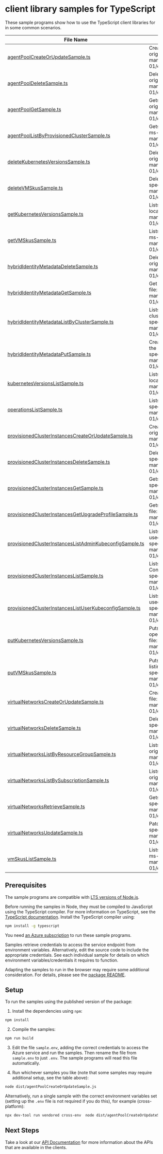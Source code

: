 # client library samples for TypeScript

These sample programs show how to use the TypeScript client libraries for in some common scenarios.

| **File Name**                                                                                                   | **Description**                                                                                                                                                                                                                                                              |
| --------------------------------------------------------------------------------------------------------------- | ---------------------------------------------------------------------------------------------------------------------------------------------------------------------------------------------------------------------------------------------------------------------------- |
| [agentPoolCreateOrUpdateSample.ts][agentpoolcreateorupdatesample]                                               | Creates or updates the agent pool in the provisioned cluster x-ms-original-file: specification/hybridaks/resource-manager/Microsoft.HybridContainerService/stable/2024-01-01/examples/PutAgentPool.json                                                                      |
| [agentPoolDeleteSample.ts][agentpooldeletesample]                                                               | Deletes the specified agent pool in the provisioned cluster x-ms-original-file: specification/hybridaks/resource-manager/Microsoft.HybridContainerService/stable/2024-01-01/examples/DeleteAgentPool.json                                                                    |
| [agentPoolGetSample.ts][agentpoolgetsample]                                                                     | Gets the specified agent pool in the provisioned cluster x-ms-original-file: specification/hybridaks/resource-manager/Microsoft.HybridContainerService/stable/2024-01-01/examples/GetAgentPool.json                                                                          |
| [agentPoolListByProvisionedClusterSample.ts][agentpoollistbyprovisionedclustersample]                           | Gets the list of agent pools in the specified provisioned cluster x-ms-original-file: specification/hybridaks/resource-manager/Microsoft.HybridContainerService/stable/2024-01-01/examples/ListAgentPoolByProvisionedClusterInstance.json                                    |
| [deleteKubernetesVersionsSample.ts][deletekubernetesversionssample]                                             | Delete the default kubernetes versions resource type x-ms-original-file: specification/hybridaks/resource-manager/Microsoft.HybridContainerService/stable/2024-01-01/examples/DeleteKubernetesVersions.json                                                                  |
| [deleteVMSkusSample.ts][deletevmskussample]                                                                     | Deletes the default VM skus resource type x-ms-original-file: specification/hybridaks/resource-manager/Microsoft.HybridContainerService/stable/2024-01-01/examples/DeleteVmSkus.json                                                                                         |
| [getKubernetesVersionsSample.ts][getkubernetesversionssample]                                                   | Lists the supported kubernetes versions for the specified custom location x-ms-original-file: specification/hybridaks/resource-manager/Microsoft.HybridContainerService/stable/2024-01-01/examples/GetKubernetesVersions.json                                                |
| [getVMSkusSample.ts][getvmskussample]                                                                           | Lists the supported VM skus for the specified custom location x-ms-original-file: specification/hybridaks/resource-manager/Microsoft.HybridContainerService/stable/2024-01-01/examples/GetVmSkus.json                                                                        |
| [hybridIdentityMetadataDeleteSample.ts][hybrididentitymetadatadeletesample]                                     | Deletes the hybrid identity metadata proxy resource. x-ms-original-file: specification/hybridaks/resource-manager/Microsoft.HybridContainerService/stable/2024-01-01/examples/DeleteHybridIdentityMetadata.json                                                              |
| [hybridIdentityMetadataGetSample.ts][hybrididentitymetadatagetsample]                                           | Get the hybrid identity metadata proxy resource. x-ms-original-file: specification/hybridaks/resource-manager/Microsoft.HybridContainerService/stable/2024-01-01/examples/GetHybridIdentityMetadata.json                                                                     |
| [hybridIdentityMetadataListByClusterSample.ts][hybrididentitymetadatalistbyclustersample]                       | Lists the hybrid identity metadata proxy resource in a provisioned cluster instance. x-ms-original-file: specification/hybridaks/resource-manager/Microsoft.HybridContainerService/stable/2024-01-01/examples/HybridIdentityMetadataListByCluster.json                       |
| [hybridIdentityMetadataPutSample.ts][hybrididentitymetadataputsample]                                           | Creates the hybrid identity metadata proxy resource that facilitates the managed identity provisioning. x-ms-original-file: specification/hybridaks/resource-manager/Microsoft.HybridContainerService/stable/2024-01-01/examples/CreateHybridIdentityMetadata.json           |
| [kubernetesVersionsListSample.ts][kubernetesversionslistsample]                                                 | Lists the supported kubernetes versions for the specified custom location x-ms-original-file: specification/hybridaks/resource-manager/Microsoft.HybridContainerService/stable/2024-01-01/examples/ListKubernetesVersions.json                                               |
| [operationsListSample.ts][operationslistsample]                                                                 | Lists the supported operations x-ms-original-file: specification/hybridaks/resource-manager/Microsoft.HybridContainerService/stable/2024-01-01/examples/ListOperations.json                                                                                                  |
| [provisionedClusterInstancesCreateOrUpdateSample.ts][provisionedclusterinstancescreateorupdatesample]           | Creates or updates the provisioned cluster instance x-ms-original-file: specification/hybridaks/resource-manager/Microsoft.HybridContainerService/stable/2024-01-01/examples/PutProvisionedClusterInstance.json                                                              |
| [provisionedClusterInstancesDeleteSample.ts][provisionedclusterinstancesdeletesample]                           | Deletes the provisioned cluster instance x-ms-original-file: specification/hybridaks/resource-manager/Microsoft.HybridContainerService/stable/2024-01-01/examples/DeleteProvisionedClusterInstance.json                                                                      |
| [provisionedClusterInstancesGetSample.ts][provisionedclusterinstancesgetsample]                                 | Gets the provisioned cluster instance x-ms-original-file: specification/hybridaks/resource-manager/Microsoft.HybridContainerService/stable/2024-01-01/examples/GetProvisionedClusterInstance.json                                                                            |
| [provisionedClusterInstancesGetUpgradeProfileSample.ts][provisionedclusterinstancesgetupgradeprofilesample]     | Gets the upgrade profile of a provisioned cluster x-ms-original-file: specification/hybridaks/resource-manager/Microsoft.HybridContainerService/stable/2024-01-01/examples/ProvisionedClusterInstanceGetUpgradeProfile.json                                                  |
| [provisionedClusterInstancesListAdminKubeconfigSample.ts][provisionedclusterinstanceslistadminkubeconfigsample] | Lists the admin credentials of the provisioned cluster (can only be used within private network) x-ms-original-file: specification/hybridaks/resource-manager/Microsoft.HybridContainerService/stable/2024-01-01/examples/ProvisionedClusterInstanceListAdminKubeconfig.json |
| [provisionedClusterInstancesListSample.ts][provisionedclusterinstanceslistsample]                               | Lists the ProvisionedClusterInstance resource associated with the ConnectedCluster x-ms-original-file: specification/hybridaks/resource-manager/Microsoft.HybridContainerService/stable/2024-01-01/examples/ListProvisionedClusterInstances.json                             |
| [provisionedClusterInstancesListUserKubeconfigSample.ts][provisionedclusterinstanceslistuserkubeconfigsample]   | Lists the user credentials of the provisioned cluster (can only be used within private network) x-ms-original-file: specification/hybridaks/resource-manager/Microsoft.HybridContainerService/stable/2024-01-01/examples/ProvisionedClusterInstanceListUserKubeconfig.json   |
| [putKubernetesVersionsSample.ts][putkubernetesversionssample]                                                   | Puts the default kubernetes version resource type (one time operation, before listing the kubernetes versions) x-ms-original-file: specification/hybridaks/resource-manager/Microsoft.HybridContainerService/stable/2024-01-01/examples/PutKubernetesVersions.json           |
| [putVMSkusSample.ts][putvmskussample]                                                                           | Puts the default VM skus resource type (one time operation, before listing the VM skus) x-ms-original-file: specification/hybridaks/resource-manager/Microsoft.HybridContainerService/stable/2024-01-01/examples/PutVmSkus.json                                              |
| [virtualNetworksCreateOrUpdateSample.ts][virtualnetworkscreateorupdatesample]                                   | Creates or updates the virtual network resource x-ms-original-file: specification/hybridaks/resource-manager/Microsoft.HybridContainerService/stable/2024-01-01/examples/PutVirtualNetwork.json                                                                              |
| [virtualNetworksDeleteSample.ts][virtualnetworksdeletesample]                                                   | Deletes the specified virtual network resource x-ms-original-file: specification/hybridaks/resource-manager/Microsoft.HybridContainerService/stable/2024-01-01/examples/DeleteVirtualNetwork.json                                                                            |
| [virtualNetworksListByResourceGroupSample.ts][virtualnetworkslistbyresourcegroupsample]                         | Lists the virtual networks in the specified resource group x-ms-original-file: specification/hybridaks/resource-manager/Microsoft.HybridContainerService/stable/2024-01-01/examples/ListVirtualNetworkByResourceGroup.json                                                   |
| [virtualNetworksListBySubscriptionSample.ts][virtualnetworkslistbysubscriptionsample]                           | Lists the virtual networks in the specified subscription x-ms-original-file: specification/hybridaks/resource-manager/Microsoft.HybridContainerService/stable/2024-01-01/examples/ListVirtualNetworkBySubscription.json                                                      |
| [virtualNetworksRetrieveSample.ts][virtualnetworksretrievesample]                                               | Gets the specified virtual network resource x-ms-original-file: specification/hybridaks/resource-manager/Microsoft.HybridContainerService/stable/2024-01-01/examples/GetVirtualNetwork.json                                                                                  |
| [virtualNetworksUpdateSample.ts][virtualnetworksupdatesample]                                                   | Patches the virtual network resource x-ms-original-file: specification/hybridaks/resource-manager/Microsoft.HybridContainerService/stable/2024-01-01/examples/UpdateVirtualNetwork.json                                                                                      |
| [vmSkusListSample.ts][vmskuslistsample]                                                                         | Lists the supported VM skus for the specified custom location x-ms-original-file: specification/hybridaks/resource-manager/Microsoft.HybridContainerService/stable/2024-01-01/examples/ListVmSkus.json                                                                       |

## Prerequisites

The sample programs are compatible with [LTS versions of Node.js](https://github.com/nodejs/release#release-schedule).

Before running the samples in Node, they must be compiled to JavaScript using the TypeScript compiler. For more information on TypeScript, see the [TypeScript documentation][typescript]. Install the TypeScript compiler using:

```bash
npm install -g typescript
```

You need [an Azure subscription][freesub] to run these sample programs.

Samples retrieve credentials to access the service endpoint from environment variables. Alternatively, edit the source code to include the appropriate credentials. See each individual sample for details on which environment variables/credentials it requires to function.

Adapting the samples to run in the browser may require some additional consideration. For details, please see the [package README][package].

## Setup

To run the samples using the published version of the package:

1. Install the dependencies using `npm`:

```bash
npm install
```

2. Compile the samples:

```bash
npm run build
```

3. Edit the file `sample.env`, adding the correct credentials to access the Azure service and run the samples. Then rename the file from `sample.env` to just `.env`. The sample programs will read this file automatically.

4. Run whichever samples you like (note that some samples may require additional setup, see the table above):

```bash
node dist/agentPoolCreateOrUpdateSample.js
```

Alternatively, run a single sample with the correct environment variables set (setting up the `.env` file is not required if you do this), for example (cross-platform):

```bash
npx dev-tool run vendored cross-env  node dist/agentPoolCreateOrUpdateSample.js
```

## Next Steps

Take a look at our [API Documentation][apiref] for more information about the APIs that are available in the clients.

[agentpoolcreateorupdatesample]: https://github.com/Azure/azure-sdk-for-js/blob/main/sdk/hybridcontainerservice/arm-hybridcontainerservice/samples/v1/typescript/src/agentPoolCreateOrUpdateSample.ts
[agentpooldeletesample]: https://github.com/Azure/azure-sdk-for-js/blob/main/sdk/hybridcontainerservice/arm-hybridcontainerservice/samples/v1/typescript/src/agentPoolDeleteSample.ts
[agentpoolgetsample]: https://github.com/Azure/azure-sdk-for-js/blob/main/sdk/hybridcontainerservice/arm-hybridcontainerservice/samples/v1/typescript/src/agentPoolGetSample.ts
[agentpoollistbyprovisionedclustersample]: https://github.com/Azure/azure-sdk-for-js/blob/main/sdk/hybridcontainerservice/arm-hybridcontainerservice/samples/v1/typescript/src/agentPoolListByProvisionedClusterSample.ts
[deletekubernetesversionssample]: https://github.com/Azure/azure-sdk-for-js/blob/main/sdk/hybridcontainerservice/arm-hybridcontainerservice/samples/v1/typescript/src/deleteKubernetesVersionsSample.ts
[deletevmskussample]: https://github.com/Azure/azure-sdk-for-js/blob/main/sdk/hybridcontainerservice/arm-hybridcontainerservice/samples/v1/typescript/src/deleteVMSkusSample.ts
[getkubernetesversionssample]: https://github.com/Azure/azure-sdk-for-js/blob/main/sdk/hybridcontainerservice/arm-hybridcontainerservice/samples/v1/typescript/src/getKubernetesVersionsSample.ts
[getvmskussample]: https://github.com/Azure/azure-sdk-for-js/blob/main/sdk/hybridcontainerservice/arm-hybridcontainerservice/samples/v1/typescript/src/getVMSkusSample.ts
[hybrididentitymetadatadeletesample]: https://github.com/Azure/azure-sdk-for-js/blob/main/sdk/hybridcontainerservice/arm-hybridcontainerservice/samples/v1/typescript/src/hybridIdentityMetadataDeleteSample.ts
[hybrididentitymetadatagetsample]: https://github.com/Azure/azure-sdk-for-js/blob/main/sdk/hybridcontainerservice/arm-hybridcontainerservice/samples/v1/typescript/src/hybridIdentityMetadataGetSample.ts
[hybrididentitymetadatalistbyclustersample]: https://github.com/Azure/azure-sdk-for-js/blob/main/sdk/hybridcontainerservice/arm-hybridcontainerservice/samples/v1/typescript/src/hybridIdentityMetadataListByClusterSample.ts
[hybrididentitymetadataputsample]: https://github.com/Azure/azure-sdk-for-js/blob/main/sdk/hybridcontainerservice/arm-hybridcontainerservice/samples/v1/typescript/src/hybridIdentityMetadataPutSample.ts
[kubernetesversionslistsample]: https://github.com/Azure/azure-sdk-for-js/blob/main/sdk/hybridcontainerservice/arm-hybridcontainerservice/samples/v1/typescript/src/kubernetesVersionsListSample.ts
[operationslistsample]: https://github.com/Azure/azure-sdk-for-js/blob/main/sdk/hybridcontainerservice/arm-hybridcontainerservice/samples/v1/typescript/src/operationsListSample.ts
[provisionedclusterinstancescreateorupdatesample]: https://github.com/Azure/azure-sdk-for-js/blob/main/sdk/hybridcontainerservice/arm-hybridcontainerservice/samples/v1/typescript/src/provisionedClusterInstancesCreateOrUpdateSample.ts
[provisionedclusterinstancesdeletesample]: https://github.com/Azure/azure-sdk-for-js/blob/main/sdk/hybridcontainerservice/arm-hybridcontainerservice/samples/v1/typescript/src/provisionedClusterInstancesDeleteSample.ts
[provisionedclusterinstancesgetsample]: https://github.com/Azure/azure-sdk-for-js/blob/main/sdk/hybridcontainerservice/arm-hybridcontainerservice/samples/v1/typescript/src/provisionedClusterInstancesGetSample.ts
[provisionedclusterinstancesgetupgradeprofilesample]: https://github.com/Azure/azure-sdk-for-js/blob/main/sdk/hybridcontainerservice/arm-hybridcontainerservice/samples/v1/typescript/src/provisionedClusterInstancesGetUpgradeProfileSample.ts
[provisionedclusterinstanceslistadminkubeconfigsample]: https://github.com/Azure/azure-sdk-for-js/blob/main/sdk/hybridcontainerservice/arm-hybridcontainerservice/samples/v1/typescript/src/provisionedClusterInstancesListAdminKubeconfigSample.ts
[provisionedclusterinstanceslistsample]: https://github.com/Azure/azure-sdk-for-js/blob/main/sdk/hybridcontainerservice/arm-hybridcontainerservice/samples/v1/typescript/src/provisionedClusterInstancesListSample.ts
[provisionedclusterinstanceslistuserkubeconfigsample]: https://github.com/Azure/azure-sdk-for-js/blob/main/sdk/hybridcontainerservice/arm-hybridcontainerservice/samples/v1/typescript/src/provisionedClusterInstancesListUserKubeconfigSample.ts
[putkubernetesversionssample]: https://github.com/Azure/azure-sdk-for-js/blob/main/sdk/hybridcontainerservice/arm-hybridcontainerservice/samples/v1/typescript/src/putKubernetesVersionsSample.ts
[putvmskussample]: https://github.com/Azure/azure-sdk-for-js/blob/main/sdk/hybridcontainerservice/arm-hybridcontainerservice/samples/v1/typescript/src/putVMSkusSample.ts
[virtualnetworkscreateorupdatesample]: https://github.com/Azure/azure-sdk-for-js/blob/main/sdk/hybridcontainerservice/arm-hybridcontainerservice/samples/v1/typescript/src/virtualNetworksCreateOrUpdateSample.ts
[virtualnetworksdeletesample]: https://github.com/Azure/azure-sdk-for-js/blob/main/sdk/hybridcontainerservice/arm-hybridcontainerservice/samples/v1/typescript/src/virtualNetworksDeleteSample.ts
[virtualnetworkslistbyresourcegroupsample]: https://github.com/Azure/azure-sdk-for-js/blob/main/sdk/hybridcontainerservice/arm-hybridcontainerservice/samples/v1/typescript/src/virtualNetworksListByResourceGroupSample.ts
[virtualnetworkslistbysubscriptionsample]: https://github.com/Azure/azure-sdk-for-js/blob/main/sdk/hybridcontainerservice/arm-hybridcontainerservice/samples/v1/typescript/src/virtualNetworksListBySubscriptionSample.ts
[virtualnetworksretrievesample]: https://github.com/Azure/azure-sdk-for-js/blob/main/sdk/hybridcontainerservice/arm-hybridcontainerservice/samples/v1/typescript/src/virtualNetworksRetrieveSample.ts
[virtualnetworksupdatesample]: https://github.com/Azure/azure-sdk-for-js/blob/main/sdk/hybridcontainerservice/arm-hybridcontainerservice/samples/v1/typescript/src/virtualNetworksUpdateSample.ts
[vmskuslistsample]: https://github.com/Azure/azure-sdk-for-js/blob/main/sdk/hybridcontainerservice/arm-hybridcontainerservice/samples/v1/typescript/src/vmSkusListSample.ts
[apiref]: https://docs.microsoft.com/javascript/api/@azure/arm-hybridcontainerservice?view=azure-node-preview
[freesub]: https://azure.microsoft.com/free/
[package]: https://github.com/Azure/azure-sdk-for-js/tree/main/sdk/hybridcontainerservice/arm-hybridcontainerservice/README.md
[typescript]: https://www.typescriptlang.org/docs/home.html
